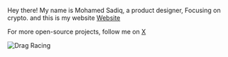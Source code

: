 Hey there! My name is Mohamed Sadiq, a product designer, Focusing on crypto. and this is my website [Website](https://mosadiq.come/)

For more open-source projects, follow me on  [X](https://x.com/sadiq_moo) 



![Drag Racing](https://layers-uploads-prod.s3.eu-west-2.amazonaws.com/d417884d-1a05-4e7a-8318-f7991aeecce5-thumb.jpeg)
